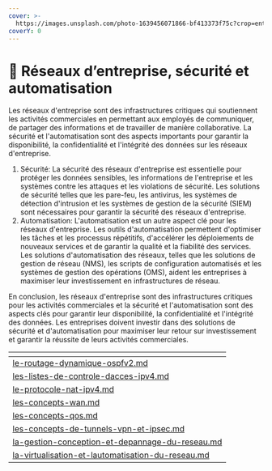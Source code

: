 ```yaml
---
cover: >-
  https://images.unsplash.com/photo-1639456071866-bf413373f75c?crop=entropy&cs=tinysrgb&fm=jpg&ixid=MnwxOTcwMjR8MHwxfHJhbmRvbXx8fHx8fHx8fDE2NzUxNjY5MDA&ixlib=rb-4.0.3&q=80
coverY: 0
---
```


# 🏢 Réseaux d’entreprise, sécurité et automatisation

Les réseaux d'entreprise sont des infrastructures critiques qui soutiennent les activités commerciales en permettant aux employés de communiquer, de partager des informations et de travailler de manière collaborative. La sécurité et l'automatisation sont des aspects importants pour garantir la disponibilité, la confidentialité et l'intégrité des données sur les réseaux d'entreprise.

1. Sécurité: La sécurité des réseaux d'entreprise est essentielle pour protéger les données sensibles, les informations de l'entreprise et les systèmes contre les attaques et les violations de sécurité. Les solutions de sécurité telles que les pare-feu, les antivirus, les systèmes de détection d'intrusion et les systèmes de gestion de la sécurité (SIEM) sont nécessaires pour garantir la sécurité des réseaux d'entreprise.
2. Automatisation: L'automatisation est un autre aspect clé pour les réseaux d'entreprise. Les outils d'automatisation permettent d'optimiser les tâches et les processus répétitifs, d'accélérer les déploiements de nouveaux services et de garantir la qualité et la fiabilité des services. Les solutions d'automatisation des réseaux, telles que les solutions de gestion de réseau (NMS), les scripts de configuration automatisés et les systèmes de gestion des opérations (OMS), aident les entreprises à maximiser leur investissement en infrastructures de réseau.

En conclusion, les réseaux d'entreprise sont des infrastructures critiques pour les activités commerciales et la sécurité et l'automatisation sont des aspects clés pour garantir leur disponibilité, la confidentialité et l'intégrité des données. Les entreprises doivent investir dans des solutions de sécurité et d'automatisation pour maximiser leur retour sur investissement et garantir la réussite de leurs activités commerciales.

<table data-card-size="large" data-view="cards"><thead><tr><th data-card-target data-type="content-ref"></th></tr></thead><tbody><tr><td><a href="reseaux-dentreprise-securite-et-automatisation/le-routage-dynamique-ospfv2.md">le-routage-dynamique-ospfv2.md</a></td></tr><tr><td><a href="reseaux-dentreprise-securite-et-automatisation/les-listes-de-controle-dacces-ipv4.md">les-listes-de-controle-dacces-ipv4.md</a></td></tr><tr><td><a href="reseaux-dentreprise-securite-et-automatisation/le-protocole-nat-ipv4.md">le-protocole-nat-ipv4.md</a></td></tr><tr><td><a href="reseaux-dentreprise-securite-et-automatisation/les-concepts-wan.md">les-concepts-wan.md</a></td></tr><tr><td><a href="reseaux-dentreprise-securite-et-automatisation/les-concepts-qos.md">les-concepts-qos.md</a></td></tr><tr><td><a href="reseaux-dentreprise-securite-et-automatisation/les-concepts-de-tunnels-vpn-et-ipsec.md">les-concepts-de-tunnels-vpn-et-ipsec.md</a></td></tr><tr><td><a href="reseaux-dentreprise-securite-et-automatisation/la-gestion-conception-et-depannage-du-reseau.md">la-gestion-conception-et-depannage-du-reseau.md</a></td></tr><tr><td><a href="reseaux-dentreprise-securite-et-automatisation/la-virtualisation-et-lautomatisation-du-reseau.md">la-virtualisation-et-lautomatisation-du-reseau.md</a></td></tr></tbody></table>
